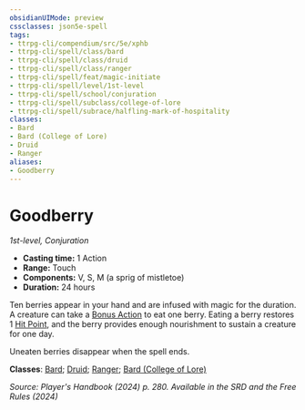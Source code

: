 ```yaml
---
obsidianUIMode: preview
cssclasses: json5e-spell
tags:
- ttrpg-cli/compendium/src/5e/xphb
- ttrpg-cli/spell/class/bard
- ttrpg-cli/spell/class/druid
- ttrpg-cli/spell/class/ranger
- ttrpg-cli/spell/feat/magic-initiate
- ttrpg-cli/spell/level/1st-level
- ttrpg-cli/spell/school/conjuration
- ttrpg-cli/spell/subclass/college-of-lore
- ttrpg-cli/spell/subrace/halfling-mark-of-hospitality
classes:
- Bard
- Bard (College of Lore)
- Druid
- Ranger
aliases:
- Goodberry
---
```

# Goodberry
*1st-level, Conjuration*  


- **Casting time:** 1 Action
- **Range:** Touch
- **Components:** V, S, M (a sprig of mistletoe)
- **Duration:** 24 hours

Ten berries appear in your hand and are infused with magic for the duration. A creature can take a [Bonus Action](Інструменти%20ДМ/CLI/rules/variant-rules/bonus-action-xphb.md) to eat one berry. Eating a berry restores 1 [Hit Point](Інструменти%20ДМ/CLI/rules/variant-rules/hit-points-xphb.md), and the berry provides enough nourishment to sustain a creature for one day.

Uneaten berries disappear when the spell ends.

**Classes**: [Bard](Інструменти%20ДМ/CLI/lists/list-spells-classes-bard.md); [Druid](Інструменти%20ДМ/CLI/lists/list-spells-classes-druid.md); [Ranger](Інструменти%20ДМ/CLI/lists/list-spells-classes-ranger.md); [Bard (College of Lore)](Інструменти%20ДМ/CLI/lists/list-spells-classes-college-of-lore-xphb.md "subclass=XPHB;class=XPHB")

*Source: Player's Handbook (2024) p. 280. Available in the <span title='Systems Reference Document (5.2)'>SRD</span> and the Free Rules (2024)*